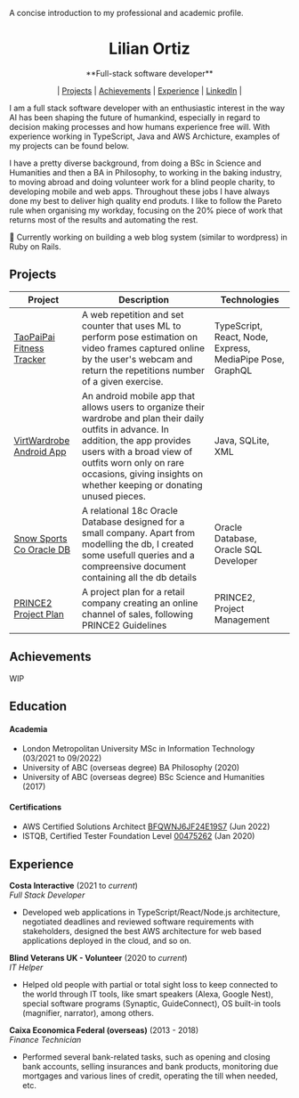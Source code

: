 A concise introduction to my professional and academic profile.

<div align="center">
  <h1>Lilian Ortiz</h1>
  **Full-stack software developer**<br>
    
| [Projects](https://github.com/ortizlilian/Resume/README.md#projects) | [Achievements](https://github.com/ortizlilian/Resume/README.md#achievements) | [Experience](https://github.com/ortizlilian/Resume/README.md#experience) | [LinkedIn](https://www.linkedin.com/in/ortizlilian/) |
  <br>
</div>


I am a full stack software developer with an enthusiastic interest in the way AI has been shaping the future of humankind, especially in regard to decision making processes and how humans experience free will. With experience working in TypeScript, Java and AWS Archicture, examples of my projects can be found below.

I have a pretty diverse background, from doing a BSc in Science and Humanities and then a BA in Philosophy, to working in the baking industry, to moving abroad and doing volunteer work for a blind people charity, to developing mobile and web apps. Throughout these jobs I have always done my best to deliver high quality end produts. I like to follow the Pareto rule when organising my workday, focusing on the 20% piece of work that returns most of the results and automating the rest. 

:pencil: Currently working on building a web blog system (similar to wordpress) in Ruby on Rails.

## Projects

|Project        |Description                                           |Technologies              |
|----------|------------------------------------------------------|----------------------------------------|
|[TaoPaiPai Fitness Tracker](https://github.com/ortizlilian/taopaipai)| A web repetition and set counter that uses ML to perform pose estimation on video frames captured online by the user's webcam and return the repetitions number of a given exercise. | TypeScript, React, Node, Express, MediaPipe Pose, GraphQL |
|[VirtWardrobe Android App](https://github.com/ortizlilian/virtwardrobe)| An android mobile app that allows users to organize their wardrobe and plan their daily outfits in advance. In addition, the app provides users with a broad view of outfits worn only on rare occasions, giving insights on whether keeping or donating unused pieces. | Java, SQLite, XML |
|[Snow Sports Co Oracle DB](https://github.com/ortizlilian/oracle18cdb)| A relational 18c Oracle Database designed for a small company. Apart from modelling the db, I created some usefull queries and a compreensive document containing all the db details | Oracle Database, Oracle SQL Developer |
|[PRINCE2 Project Plan](https://github.com/ortizlilian/prince2pp) | A project plan for a retail company creating an online channel of sales, following PRINCE2 Guidelines | PRINCE2, Project Management |

## Achievements

WIP

## Education

#### Academia
- London Metropolitan University MSc in Information Technology (03/2021 to 09/2022)
- University of ABC (overseas degree) BA Philosophy (2020)
- University of ABC (overseas degree) BSc Science and Humanities (2017)

#### Certifications
- AWS Certified Solutions Architect [BFQWNJ6JF24E19S7](https://drive.google.com/file/d/1IGfbhBMkm8GLsDIBu2SgO7I3X9E56JEf/view) (Jun 2022)
- ISTQB, Certified Tester Foundation Level [00475262](https://drive.google.com/file/d/1jhB1m83Bsg8SE3tkZWLryL-fpNP0WJmw/view) (Jan 2020)

## Experience

**Costa Interactive** (2021 to *current*)    
*Full Stack Developer* 
- Developed web applications in TypeScript/React/Node.js architecture, negotiated deadlines and reviewed software requirements with stakeholders, designed the best AWS architecture for web based applications deployed in the cloud, and so on.

**Blind Veterans UK - Volunteer** (2020 to *current*)   
*IT Helper*  
- Helped old people with partial or total sight loss to keep connected to the world through IT tools, like smart speakers (Alexa, Google Nest), special software programs (Synaptic, GuideConnect), OS built-in tools (magnifier, narrator), among others.

**Caixa Economica Federal (overseas)** (2013 - 2018)  
*Finance Technician*  
- Performed several bank-related tasks, such as opening and closing bank accounts, selling insurances and bank products, monitoring due mortgages and various lines of credit, operating the till when needed, etc.
